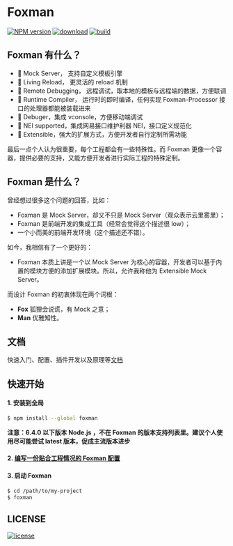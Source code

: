 # Foxman

[][nodei-url]
[![NPM version][npm-image]][npm-url]
[![download][downloads-image]][downloads-url]
[![build][travis-image]][travis-url]  

## Foxman 有什么？
* 👀 Mock Server， 支持自定义模板引擎
* 🤘 Living Reload， 更灵活的 reload 机制
* 📡 Remote Debugging， 远程调试，取本地的模板与远程端的数据，方便联调
* 🚀 Runtime Compiler， 运行时的即时编译，任何实现 Foxman-Processor 接口的处理器都能被装载进来
* 🐞 Debuger，集成 vconsole，方便移动端调试
* 💯 NEI supported，集成网易接口维护利器 NEI，接口定义规范化
* 🤔 Extensible，强大的扩展方式，方便开发者自行定制所需功能

最后一点个人认为很重要，每个工程都会有一些特殊性。而 Foxman 更像一个容器，提供必要的支持，又能方便开发者进行实际工程的特殊定制。

## Foxman 是什么？
曾经想过很多这个问题的回答，比如：
* Foxman 是 Mock Server，却又不只是 Mock Server（观众表示云里雾里）；
* Foxman 是前端开发的集成工具（经常会觉得这个描述很 low）；
* 一个小而美的前端开发环境（这个描述还不错）。

如今，我相信有了一个更好的：
* Foxman 本质上讲是一个以 Mock Server 为核心的容器，开发者可以基于内置的模块方便的添加扩展模块。所以，允许我称他为 Extensible Mock Server。

而设计 Foxman 的初衷体现在两个词根：
* **Fox** 狐狸会说谎，有 Mock 之意；
* **Man** 优雅知性。

## 文档
快速入门、配置、插件开发以及原理等[文档](https://foxman.js.org/#/get-started)

## 快速开始
#### 1. 安装到全局
```bash
$ npm install --global foxman
```

**注意：6.4.0 以下版本 Node.js ，不在 Foxman 的版本支持列表里。建议个人使用尽可能尝试 latest 版本，促成主流版本进步**


#### 2. [编写一份贴合工程情况的 Foxman 配置](https://foxman.js.org/#/configuration)
#### 3. 启动 Foxman
```bash
$ cd /path/to/my-project
$ foxman
```
## LICENSE
[![license][license-image]][license-url]

[npm-url]: https://www.npmjs.com/package/foxman
[npm-image]: https://img.shields.io/npm/v/foxman.svg
[downloads-image]: https://img.shields.io/npm/dm/foxman.svg
[downloads-url]: https://www.npmjs.com/package/foxman
[nodei-image]: https://nodei.co/npm/foxman.png?downloads=true&downloadRank=true&stars=true
[nodei-url]: https://www.npmjs.com/package/foxman
[license-url]: https://github.com/kaola-fed/foxman/blob/master/LICENSE
[license-image]: https://img.shields.io/github/license/kaola-fed/foxman.svg
[travis-image]: https://travis-ci.org/kaola-fed/foxman.svg?branch=master
[travis-url]: https://travis-ci.org/kaola-fed/foxman
